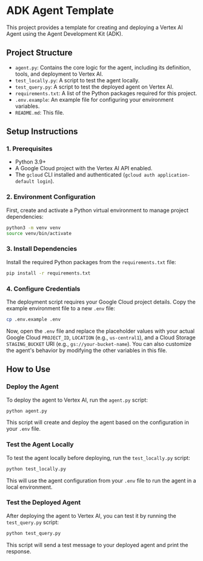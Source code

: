 # ADK Agent Template

This project provides a template for creating and deploying a Vertex AI Agent using the Agent Development Kit (ADK).

## Project Structure

- `agent.py`: Contains the core logic for the agent, including its definition, tools, and deployment to Vertex AI.
- `test_locally.py`: A script to test the agent locally.
- `test_query.py`: A script to test the deployed agent on Vertex AI.
- `requirements.txt`: A list of the Python packages required for this project.
- `.env.example`: An example file for configuring your environment variables.
- `README.md`: This file.

## Setup Instructions

### 1. Prerequisites

- Python 3.9+
- A Google Cloud project with the Vertex AI API enabled.
- The `gcloud` CLI installed and authenticated (`gcloud auth application-default login`).

### 2. Environment Configuration

First, create and activate a Python virtual environment to manage project dependencies:

```bash
python3 -m venv venv
source venv/bin/activate
```

### 3. Install Dependencies

Install the required Python packages from the `requirements.txt` file:

```bash
pip install -r requirements.txt
```

### 4. Configure Credentials

The deployment script requires your Google Cloud project details. Copy the example environment file to a new `.env` file:

```bash
cp .env.example .env
```

Now, open the `.env` file and replace the placeholder values with your actual Google Cloud `PROJECT_ID`, `LOCATION` (e.g., `us-central1`), and a Cloud Storage `STAGING_BUCKET` URI (e.g., `gs://your-bucket-name`). You can also customize the agent's behavior by modifying the other variables in this file.

## How to Use

### Deploy the Agent

To deploy the agent to Vertex AI, run the `agent.py` script:

```bash
python agent.py
```

This script will create and deploy the agent based on the configuration in your `.env` file.

### Test the Agent Locally

To test the agent locally before deploying, run the `test_locally.py` script:

```bash
python test_locally.py
```

This will use the agent configuration from your `.env` file to run the agent in a local environment.

### Test the Deployed Agent

After deploying the agent to Vertex AI, you can test it by running the `test_query.py` script:

```bash
python test_query.py
```

This script will send a test message to your deployed agent and print the response.
